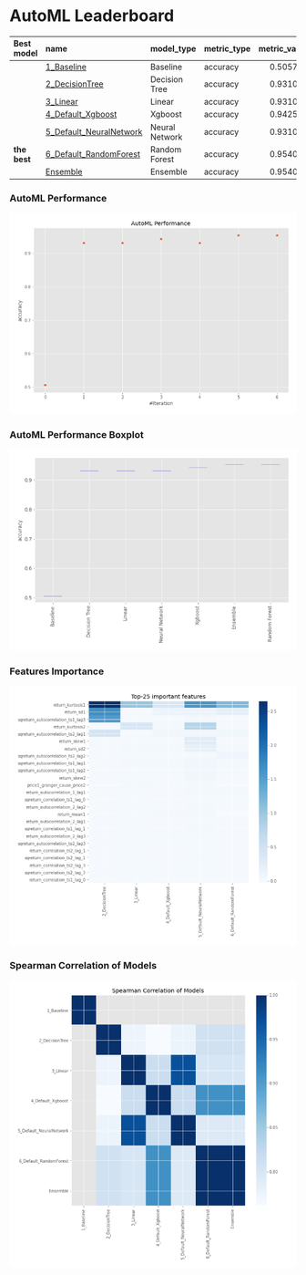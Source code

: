 # AutoML Leaderboard

| Best model   | name                                                         | model_type     | metric_type   |   metric_value |   train_time |
|:-------------|:-------------------------------------------------------------|:---------------|:--------------|---------------:|-------------:|
|              | [1_Baseline](1_Baseline/README.md)                           | Baseline       | accuracy      |       0.505747 |         0.73 |
|              | [2_DecisionTree](2_DecisionTree/README.md)                   | Decision Tree  | accuracy      |       0.931034 |         5.76 |
|              | [3_Linear](3_Linear/README.md)                               | Linear         | accuracy      |       0.931034 |         4.6  |
|              | [4_Default_Xgboost](4_Default_Xgboost/README.md)             | Xgboost        | accuracy      |       0.942529 |         4.98 |
|              | [5_Default_NeuralNetwork](5_Default_NeuralNetwork/README.md) | Neural Network | accuracy      |       0.931034 |         2.59 |
| **the best** | [6_Default_RandomForest](6_Default_RandomForest/README.md)   | Random Forest  | accuracy      |       0.954023 |         7.87 |
|              | [Ensemble](Ensemble/README.md)                               | Ensemble       | accuracy      |       0.954023 |         0.17 |

### AutoML Performance
![AutoML Performance](ldb_performance.png)

### AutoML Performance Boxplot
![AutoML Performance Boxplot](ldb_performance_boxplot.png)

### Features Importance
![features importance across models](features_heatmap.png)



### Spearman Correlation of Models
![models spearman correlation](correlation_heatmap.png)

